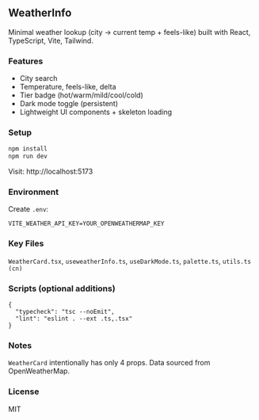## WeatherInfo

Minimal weather lookup (city → current temp + feels-like) built with React, TypeScript, Vite, Tailwind.

### Features
- City search
- Temperature, feels-like, delta
- Tier badge (hot/warm/mild/cool/cold)
- Dark mode toggle (persistent)
- Lightweight UI components + skeleton loading

### Setup
```bash
npm install
npm run dev
```
Visit: http://localhost:5173

### Environment
Create `.env`:
```
VITE_WEATHER_API_KEY=YOUR_OPENWEATHERMAP_KEY
```

### Key Files
`WeatherCard.tsx`, `useweatherInfo.ts`, `useDarkMode.ts`, `palette.ts`, `utils.ts (cn)`

### Scripts (optional additions)
```jsonc
{
  "typecheck": "tsc --noEmit",
  "lint": "eslint . --ext .ts,.tsx"
}
```

### Notes
`WeatherCard` intentionally has only 4 props. Data sourced from OpenWeatherMap.

### License
MIT
